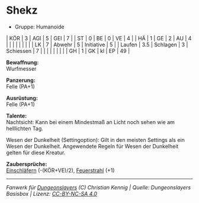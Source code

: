 # Shekz  
- Gruppe: Humanoide  

| KÖR    | 3   | AGI      | 5  | GEI        | 7  |
| ST     | 0   | BE       | 0  | VE         | 4  |
| HÄ     | 1   | GE       | 2  | AU         | 4  |
|        |     |          |    |            |    |
| LK     | 7   | Abwehr   | 5  | Initiative | 5  |
| Laufen | 3.5 | Schlagen | 3  | Schiessen  | 7  |
|        |     |          |    |            |    |
| GH     | 1   | GK       | kl | EP         | 49 |


**Bewaffnung:**  
Wurfmesser

**Panzerung:**  
Felle (PA+1)

**Ausrüstung:**  
Felle (PA+1)

**Talente:**  
Nachtsicht: Kann bei einem Mindestmaß an Licht noch sehen wie am helllichten Tag.

Wesen der Dunkelheit (Settingoption): Gilt in den meisten Settings als ein Wesen der Dunkelheit. Angewendete Regeln für Wesen der Dunkelheit gelten für diese Kreatur.


**Zaubersprüche:**  
[Einschläfern](/grw/zauber/einschlaefern.md) (-(KÖR+VE)/2), [Feuerstrahl](/grw/zauber/feuerstrahl.md) (+1)




___
*Fanwerk für [Dungeonslayers](https://www.dungeonslayers.net/) (C) Christian Kennig | Quelle: Dungeonslayers Basisbox | Lizenz: [CC-BY-NC-SA 4.0](https://creativecommons.org/licenses/by-nc-sa/4.0/deed.de)*